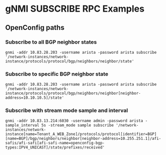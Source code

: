 # gNMI SUBSCRIBE RPC Examples

## OpenConfig paths

### Subscribe to all BGP neighbor states

`gnmi -addr 10.83.28.203 -username arista -password arista subscribe '/network-instances/network-instance/protocols/protocol/bgp/neighbors/neighbor/state'`

### Subscribe to specific BGP neighbor state

`gnmi -addr 10.83.28.203 -username arista -password arista subscribe '/network-instances/network-instance/protocols/protocol/bgp/neighbors/neighbor[neighbor-address=10.10.10.5]/state'`

### Subscribe with stream mode sample and interval

`gnmi -addr 10.83.13.214:6030 -username admin -password arista -sample_interval 5s -stream_mode sample subscribe '/network-instances/network-instance[name=Tenant_A_WEB_Zone]/protocols/protocol[identifier=BGP][name=BGP]/bgp/neighbors/neighbor[neighbor-address=10.255.251.1]/afi-safis/afi-safi[afi-safi-name=openconfig-bgp-types:IPV4_UNICAST]/state/prefixes/received'`
